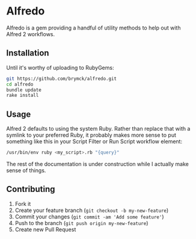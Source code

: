 # Alfredo

Alfredo is a gem providing a handful of utility methods to help out with Alfred
2 workflows.

## Installation

Until it's worthy of uploading to RubyGems:

```zsh
git https://github.com/brymck/alfredo.git
cd alfredo
bundle update
rake install
```

## Usage

Alfred 2 defaults to using the system Ruby. Rather than replace that with a
symlink to your preferred Ruby, it probably makes more sense to put something
like this in your Script Filter or Run Script workflow element:

```zsh
/usr/bin/env ruby <my_script>.rb "{query}"
```

The rest of the documentation is under construction while I actually make sense
of things.

## Contributing

1. Fork it
2. Create your feature branch (`git checkout -b my-new-feature`)
3. Commit your changes (`git commit -am 'Add some feature'`)
4. Push to the branch (`git push origin my-new-feature`)
5. Create new Pull Request
